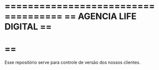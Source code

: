 ====================================
== AGENCIA LIFE DIGITAL ==
==
==
====================================
Esse repositório serve para controle de versão dos nossos clientes.
